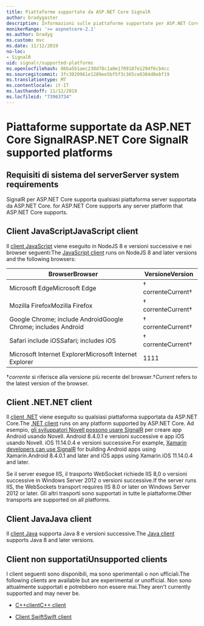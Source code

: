 ```yaml
---
title: Piattaforme supportate da ASP.NET Core SignalR
author: bradygaster
description: Informazioni sulle piattaforme supportate per ASP.NET Core SignalR.
monikerRange: '>= aspnetcore-2.1'
ms.author: bradyg
ms.custom: mvc
ms.date: 11/12/2019
no-loc:
- SignalR
uid: signalr/supported-platforms
ms.openlocfilehash: 86ba5b1aec230d78c1a0e1709187e129df6cb4cc
ms.sourcegitcommit: 3fc3020961e1289ee5bf5f3c365ce8304d8ebf19
ms.translationtype: MT
ms.contentlocale: it-IT
ms.lasthandoff: 11/12/2019
ms.locfileid: "73963734"
---
```

# <a name="aspnet-core-opno-locsignalr-supported-platforms"></a><span data-ttu-id="74b90-103">Piattaforme supportate da ASP.NET Core SignalR</span><span class="sxs-lookup"><span data-stu-id="74b90-103">ASP.NET Core SignalR supported platforms</span></span>

## <a name="server-system-requirements"></a><span data-ttu-id="74b90-104">Requisiti di sistema del server</span><span class="sxs-lookup"><span data-stu-id="74b90-104">Server system requirements</span></span>

SignalR<span data-ttu-id="74b90-105"> per ASP.NET Core supporta qualsiasi piattaforma server supportata da ASP.NET Core.</span><span class="sxs-lookup"><span data-stu-id="74b90-105"> for ASP.NET Core supports any server platform that ASP.NET Core supports.</span></span>

## <a name="javascript-client"></a><span data-ttu-id="74b90-106">Client JavaScript</span><span class="sxs-lookup"><span data-stu-id="74b90-106">JavaScript client</span></span>

<span data-ttu-id="74b90-107">Il [client JavaScript](https://www.npmjs.com/package/@aspnet/signalr) viene eseguito in NodeJS 8 e versioni successive e nei browser seguenti:</span><span class="sxs-lookup"><span data-stu-id="74b90-107">The [JavaScript client](https://www.npmjs.com/package/@aspnet/signalr) runs on NodeJS 8 and later versions and the following browsers:</span></span>

| <span data-ttu-id="74b90-108">Browser</span><span class="sxs-lookup"><span data-stu-id="74b90-108">Browser</span></span>                         | <span data-ttu-id="74b90-109">Versione</span><span class="sxs-lookup"><span data-stu-id="74b90-109">Version</span></span>         |
| ------------------------------- | --------------- |
| <span data-ttu-id="74b90-110">Microsoft Edge</span><span class="sxs-lookup"><span data-stu-id="74b90-110">Microsoft Edge</span></span>                  | <span data-ttu-id="74b90-111">&dagger; corrente</span><span class="sxs-lookup"><span data-stu-id="74b90-111">Current&dagger;</span></span> |
| <span data-ttu-id="74b90-112">Mozilla Firefox</span><span class="sxs-lookup"><span data-stu-id="74b90-112">Mozilla Firefox</span></span>                 | <span data-ttu-id="74b90-113">&dagger; corrente</span><span class="sxs-lookup"><span data-stu-id="74b90-113">Current&dagger;</span></span> |
| <span data-ttu-id="74b90-114">Google Chrome; include Android</span><span class="sxs-lookup"><span data-stu-id="74b90-114">Google Chrome; includes Android</span></span> | <span data-ttu-id="74b90-115">&dagger; corrente</span><span class="sxs-lookup"><span data-stu-id="74b90-115">Current&dagger;</span></span> |
| <span data-ttu-id="74b90-116">Safari include iOS</span><span class="sxs-lookup"><span data-stu-id="74b90-116">Safari; includes iOS</span></span>            | <span data-ttu-id="74b90-117">&dagger; corrente</span><span class="sxs-lookup"><span data-stu-id="74b90-117">Current&dagger;</span></span> |
| <span data-ttu-id="74b90-118">Microsoft Internet Explorer</span><span class="sxs-lookup"><span data-stu-id="74b90-118">Microsoft Internet Explorer</span></span>     | <span data-ttu-id="74b90-119">11</span><span class="sxs-lookup"><span data-stu-id="74b90-119">11</span></span>              |

<span data-ttu-id="74b90-120">&dagger;*corrente* si riferisce alla versione più recente del browser.</span><span class="sxs-lookup"><span data-stu-id="74b90-120">&dagger;*Current* refers to the latest version of the browser.</span></span>

## <a name="net-client"></a><span data-ttu-id="74b90-121">Client .NET</span><span class="sxs-lookup"><span data-stu-id="74b90-121">.NET client</span></span>

<span data-ttu-id="74b90-122">Il [client .NET](https://www.nuget.org/packages/Microsoft.AspNetCore.SignalR/) viene eseguito su qualsiasi piattaforma supportata da ASP.NET Core.</span><span class="sxs-lookup"><span data-stu-id="74b90-122">The [.NET client](https://www.nuget.org/packages/Microsoft.AspNetCore.SignalR/) runs on any platform supported by ASP.NET Core.</span></span> <span data-ttu-id="74b90-123">Ad esempio, [gli sviluppatori Novell possono usare SignalR](https://github.com/aspnet/Announcements/issues/305) per creare app Android usando Novell. Android 8.4.0.1 e versioni successive e app iOS usando Novell. iOS 11.14.0.4 e versioni successive.</span><span class="sxs-lookup"><span data-stu-id="74b90-123">For example, [Xamarin developers can use SignalR](https://github.com/aspnet/Announcements/issues/305) for building Android apps using Xamarin.Android 8.4.0.1 and later and iOS apps using Xamarin.iOS 11.14.0.4 and later.</span></span>

<span data-ttu-id="74b90-124">Se il server esegue IIS, il trasporto WebSocket richiede IIS 8,0 o versioni successive in Windows Server 2012 o versioni successive.</span><span class="sxs-lookup"><span data-stu-id="74b90-124">If the server runs IIS, the WebSockets transport requires IIS 8.0 or later on Windows Server 2012 or later.</span></span> <span data-ttu-id="74b90-125">Gli altri trasporti sono supportati in tutte le piattaforme.</span><span class="sxs-lookup"><span data-stu-id="74b90-125">Other transports are supported on all platforms.</span></span>

## <a name="java-client"></a><span data-ttu-id="74b90-126">Client Java</span><span class="sxs-lookup"><span data-stu-id="74b90-126">Java client</span></span>

<span data-ttu-id="74b90-127">Il [client Java](https://search.maven.org/artifact/com.microsoft.aspnet/signalr) supporta Java 8 e versioni successive.</span><span class="sxs-lookup"><span data-stu-id="74b90-127">The [Java client](https://search.maven.org/artifact/com.microsoft.aspnet/signalr) supports Java 8 and later versions.</span></span>

## <a name="unsupported-clients"></a><span data-ttu-id="74b90-128">Client non supportati</span><span class="sxs-lookup"><span data-stu-id="74b90-128">Unsupported clients</span></span>

<span data-ttu-id="74b90-129">I client seguenti sono disponibili, ma sono sperimentali o non ufficiali.</span><span class="sxs-lookup"><span data-stu-id="74b90-129">The following clients are available but are experimental or unofficial.</span></span> <span data-ttu-id="74b90-130">Non sono attualmente supportati e potrebbero non essere mai.</span><span class="sxs-lookup"><span data-stu-id="74b90-130">They aren't currently supported and may never be.</span></span>

* <span data-ttu-id="74b90-131">[C++client](https://github.com/aspnet/SignalR/tree/master/clients/cpp)</span><span class="sxs-lookup"><span data-stu-id="74b90-131">[C++ client](https://github.com/aspnet/SignalR/tree/master/clients/cpp)</span></span>

* <span data-ttu-id="74b90-132">[Client Swift](https://github.com/moozzyk/SignalR-Client-Swift)</span><span class="sxs-lookup"><span data-stu-id="74b90-132">[Swift client](https://github.com/moozzyk/SignalR-Client-Swift)</span></span>
